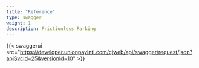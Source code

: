 ```yaml
---
title: "Reference"
type: swagger
weight: 1
description: Frictionless Parking
---
```

{{< swaggerui src="https://developer.unionpayintl.com/cjweb/api/swagger/request/json?apiSvcId=25&versionId=10" >}}